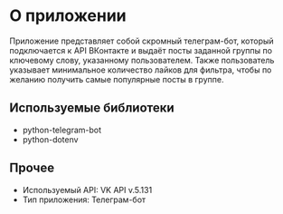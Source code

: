 # О приложении

Приложение представляет собой скромный телеграм-бот, который подключается к API ВКонтакте и выдаёт посты заданной группы по ключевому слову, указанному пользователем. Также пользователь указывает минимальное количество лайков для фильтра, чтобы по желанию получить самые популярные посты в группе.

## Используемые библиотеки

- python-telegram-bot
- python-dotenv

## Прочее

- Используемый API: VK API v.5.131
- Тип приложения: Телеграм-бот
